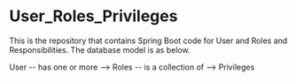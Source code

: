 # User_Roles_Privileges
This is the repository that contains Spring Boot code for User and Roles and Responsibilities.
The database model is as below.

User -- has one or more --> Roles -- is a collection of --> Privileges
